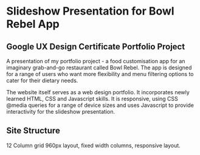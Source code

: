 # Slideshow Presentation for Bowl Rebel App
## Google UX Design Certificate Portfolio Project

A presentation of my portfolio project -  a food customisation app for an imaginary grab-and-go restaurant called Bowl Rebel. The app is designed for a range of users who want more flexibility and menu filtering options to cater for their dietary needs.

The website itself serves as a web design portfolio. It incorporates newly learned HTML, CSS and Javascript skills. It is responsive, using CSS @media queries for a range of device sizes and uses Javascript to provide interactivity for the slideshow presentation.

## Site Structure

12 Column grid 960px layout, fixed width columns, responsive layout.
